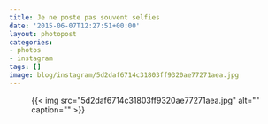 ```yaml
---
title: Je ne poste pas souvent selfies
date: '2015-06-07T12:27:51+00:00'
layout: photopost
categories:
- photos
- instagram
tags: []
image: blog/instagram/5d2daf6714c31803ff9320ae77271aea.jpg
---
```


<figure class="photo photo--square">
  {{< img src="5d2daf6714c31803ff9320ae77271aea.jpg" alt="" caption="" >}}

</figure>



